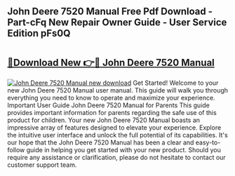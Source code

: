 ## John Deere 7520 Manual Free Pdf Download - Part-cFq New Repair Owner Guide - User Service Edition pFs0Q

# <h2><a href="http://bc87506.oget.top/?id=John+Deere+7520+Manual">🔗Download New 👉🔴 John Deere 7520 Manual</a></h2>

[![John Deere 7520 Manual new download](https://i.imgur.com/5g1atiW.png)](http://bc87506.oget.top/?id=John+Deere+7520+Manual)
Get Started! Welcome to your new John Deere 7520 Manual user manual. This guide will walk you through everything you need to know to operate and maximize your experience. Important User Guide John Deere 7520 Manual for Parents This guide provides important information for parents regarding the safe use of this product for children. Your new John Deere 7520 Manual boasts an impressive array of features designed to elevate your experience. Explore the intuitive user interface and unlock the full potential of its capabilities. It's our hope that the John Deere 7520 Manual has been a clear and easy-to-follow guide in helping you get started with your new product. Should you require any assistance or clarification, please do not hesitate to contact our customer support team.
